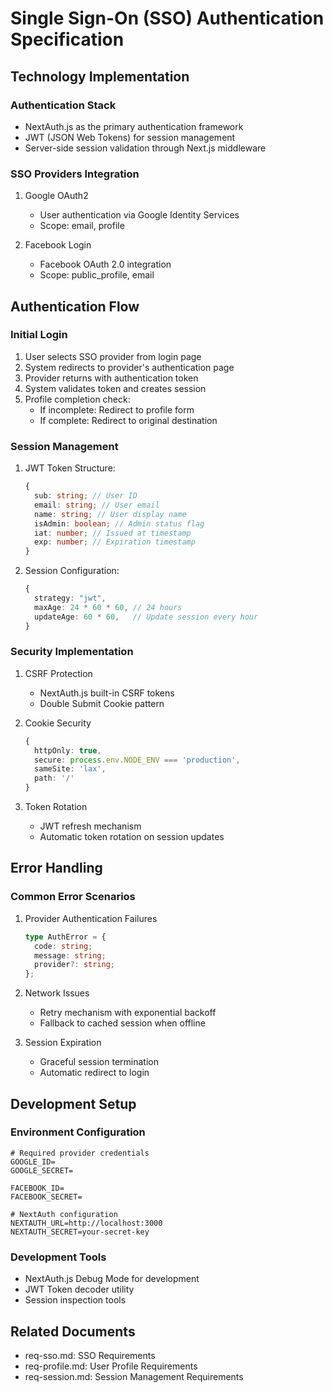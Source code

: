 # Single Sign-On (SSO) Authentication Specification

## Technology Implementation

### Authentication Stack

- NextAuth.js as the primary authentication framework
- JWT (JSON Web Tokens) for session management
- Server-side session validation through Next.js middleware

### SSO Providers Integration

1. Google OAuth2

   - User authentication via Google Identity Services
   - Scope: email, profile

2. Facebook Login

   - Facebook OAuth 2.0 integration
   - Scope: public_profile, email

## Authentication Flow

### Initial Login

1. User selects SSO provider from login page
2. System redirects to provider's authentication page
3. Provider returns with authentication token
4. System validates token and creates session
5. Profile completion check:
   - If incomplete: Redirect to profile form
   - If complete: Redirect to original destination

### Session Management

1. JWT Token Structure:

   ```typescript
   {
     sub: string; // User ID
     email: string; // User email
     name: string; // User display name
     isAdmin: boolean; // Admin status flag
     iat: number; // Issued at timestamp
     exp: number; // Expiration timestamp
   }
   ```

2. Session Configuration:
   ```typescript
   {
     strategy: "jwt",
     maxAge: 24 * 60 * 60, // 24 hours
     updateAge: 60 * 60,   // Update session every hour
   }
   ```

### Security Implementation

1. CSRF Protection

   - NextAuth.js built-in CSRF tokens
   - Double Submit Cookie pattern

2. Cookie Security

   ```typescript
   {
     httpOnly: true,
     secure: process.env.NODE_ENV === 'production',
     sameSite: 'lax',
     path: '/'
   }
   ```

3. Token Rotation
   - JWT refresh mechanism
   - Automatic token rotation on session updates

## Error Handling

### Common Error Scenarios

1. Provider Authentication Failures

   ```typescript
   type AuthError = {
     code: string;
     message: string;
     provider?: string;
   };
   ```

2. Network Issues

   - Retry mechanism with exponential backoff
   - Fallback to cached session when offline

3. Session Expiration
   - Graceful session termination
   - Automatic redirect to login

## Development Setup

### Environment Configuration

```env
# Required provider credentials
GOOGLE_ID=
GOOGLE_SECRET=

FACEBOOK_ID=
FACEBOOK_SECRET=

# NextAuth configuration
NEXTAUTH_URL=http://localhost:3000
NEXTAUTH_SECRET=your-secret-key
```

### Development Tools

- NextAuth.js Debug Mode for development
- JWT Token decoder utility
- Session inspection tools

## Related Documents

- req-sso.md: SSO Requirements
- req-profile.md: User Profile Requirements
- req-session.md: Session Management Requirements
